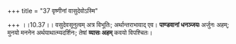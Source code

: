 +++
title = "37 वृष्णीनां वासुदेवोऽस्मि"

+++
।।10.37।। वसुदेवसूनुत्वम् अत्र विभूतिः; अर्थान्तराभावाद् एव। **पाण्डवानां
धनञ्जयः** अर्जुनः अहम्; मुनयो मननेन अर्थयाथात्म्यदर्शिनः; तेषां **व्यासः
अहम्** कवयो विपश्चितः।

